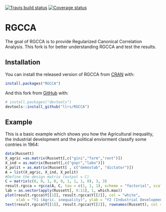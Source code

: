 [![Travis build status](https://travis-ci.org/llrs/RGCCA.svg?branch=master)](https://travis-ci.org/llrs/RGCCA)
[![Coverage status](https://codecov.io/gh/llrs/RGCCA/branch/master/graph/badge.svg)](https://codecov.io/github/llrs/RGCCA?branch=master)

# RGCCA

The goal of RGCCA is to provide Regularized Canonical Correlation Analysis.
This fork is for better understanding RGCCA and test the results.

## Installation

You can install the released version of RGCCA from [CRAN](https://CRAN.R-project.org) with:

``` r
install.packages("RGCCA")
```

And this fork from [GitHub](https://github.com/) with:

``` r
# install.packages("devtools")
devtools::install_github("llrs/RGCCA")
```
## Example

This is a basic example which shows you how the Agricultural inequality, the industrial development and the political enviorment classify some contries in 1964:

``` r
data(Russett)
X_agric =as.matrix(Russett[,c("gini","farm","rent")])
X_ind = as.matrix(Russett[,c("gnpr","labo")])
X_polit = as.matrix(Russett[ , c("demostab", "dictator")])
A = list(X_agric, X_ind, X_polit)
#Define the design matrix (output = C)
C = matrix(c(0, 0, 1, 0, 0, 1, 1, 1, 0), 3, 3)
result.rgcca = rgcca(A, C, tau = c(1, 1, 1), scheme = "factorial", scale = TRUE)
lab = as.vector(apply(Russett[, 9:11], 1, which.max))
plot(result.rgcca$Y[[1]], result.rgcca$Y[[2]], col = "white",
     xlab = "Y1 (Agric. inequality)", ylab = "Y2 (Industrial Development)")
text(result.rgcca$Y[[1]], result.rgcca$Y[[2]], rownames(Russett), col = lab, cex = .7)
```

